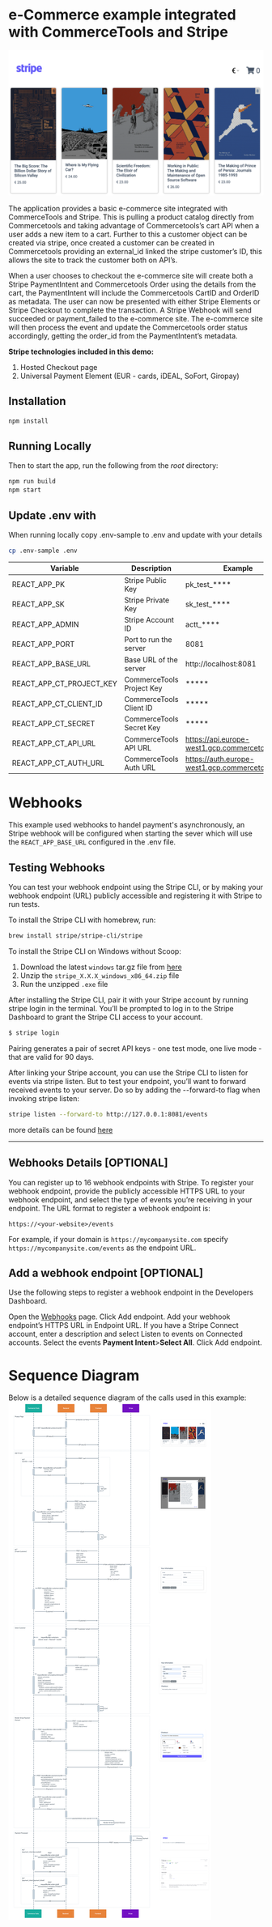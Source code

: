 # e-Commerce example integrated with CommerceTools and Stripe

![HomePage](docs/HomePage.png)

The application provides a basic e-commerce site integrated with CommerceTools and Stripe. This is pulling a product catalog directly from Commercetools and taking advantage of Commercetools’s cart API when a user adds a new item to a cart. Further to this a customer object can be created via stripe, once created a customer can be created in Commercetools providing an external_id linked the stripe customer’s ID, this allows the site to track the customer both on API’s. 

When a user chooses to checkout the e-commerce site will create both a Stripe PaymentIntent and Commercetools Order using the details from the cart, the PaymentIntent will include the Commercetools CartID and OrderID as metadata. The user can now be presented with either Stripe Elements or Stripe Checkout  to complete the transaction. A Stripe Webhook will send succeeded or payment_failed to the e-commerce site. The e-commerce site will then process the event and update the Commercetools order status accordingly, getting the order_id from the PaymentIntent’s metadata. 

**Stripe technologies included in this demo:**
1. Hosted Checkout page
1. Universal Payment Element (EUR - cards, iDEAL, SoFort, Giropay)

## Installation

```bash
npm install
```

## Running Locally

Then to start the app, run the following from the *root* directory:
```bash
npm run build
npm start
```

## Update .env with
When running locally copy .env-sample to .env and update with your details

```bash
cp .env-sample .env
```

|Variable|Description|Example|
|---|---|---|
|REACT_APP_PK               |Stripe Public Key          |pk_test_****|
|REACT_APP_SK               |Stripe Private Key         |sk_test_****|
|REACT_APP_ADMIN            |Stripe Account ID          |actt_****|
|REACT_APP_PORT             |Port to run the server     |8081|
|REACT_APP_BASE_URL         |Base URL of the server     |http://localhost:8081|
|REACT_APP_CT_PROJECT_KEY   |CommerceTools Project Key  |*****|
|REACT_APP_CT_CLIENT_ID     |CommerceTools Client ID    |*****|
|REACT_APP_CT_SECRET        |CommerceTools Secret Key   |*****|
|REACT_APP_CT_API_URL       |CommerceTools API URL      |https://api.europe-west1.gcp.commercetools.com|
|REACT_APP_CT_AUTH_URL      |CommerceTools Auth URL     |https://auth.europe-west1.gcp.commercetools.com|

# Webhooks
This example used webhooks to handel payment's asynchronously, an Stripe webhook will be configured when starting the sever which will use the `REACT_APP_BASE_URL` configured in the .env file.

## Testing Webhooks
You can test your webhook endpoint using the Stripe CLI, or by making your webhook endpoint (URL) publicly accessible and registering it with Stripe to run tests.

To install the Stripe CLI with homebrew, run:
```bash
brew install stripe/stripe-cli/stripe
```

To install the Stripe CLI on Windows without Scoop:

1. Download the latest `windows` tar.gz file from [here](https://github.com/stripe/stripe-cli/releases/latest)
2. Unzip the `stripe_X.X.X_windows_x86_64.zip` file
3. Run the unzipped `.exe` file

After installing the Stripe CLI, pair it with your Stripe account by running stripe login in the terminal. You’ll be prompted to log in to the Stripe Dashboard to grant the Stripe CLI access to your account.

```bash
$ stripe login
```

Pairing generates a pair of secret API keys - one test mode, one live mode - that are valid for 90 days.

After linking your Stripe account, you can use the Stripe CLI to listen for events via stripe listen. But to test your endpoint, you’ll want to forward received events to your server. Do so by adding the --forward-to flag when invoking stripe listen:

```bash
stripe listen --forward-to http://127.0.0.1:8081/events
```

more details can be found [here](https://stripe.com/docs/webhooks/test)

---

## Webhooks Details [OPTIONAL]
You can register up to 16 webhook endpoints with Stripe. To register your webhook endpoint, provide the publicly accessible HTTPS URL to your webhook endpoint, and select the type of events you’re receiving in your endpoint. The URL format to register a webhook endpoint is:

```
https://<your-website>/events
```

For example, if your domain is `https://mycompanysite.com` specify `https://mycompanysite.com/events` as the endpoint URL.

## Add a webhook endpoint [OPTIONAL]
Use the following steps to register a webhook endpoint in the Developers Dashboard.

Open the [Webhooks](https://dashboard.stripe.com/webhooks) page.
Click Add endpoint.
Add your webhook endpoint’s HTTPS URL in Endpoint URL.
If you have a Stripe Connect account, enter a description and select Listen to events on Connected accounts.
Select the events **Payment Intent**>**Select All**.
Click Add endpoint.

# Sequence Diagram
Below is a detailed sequence diagram of the calls used in this example:
![SequenceDiagram](docs/SequenceDiagram.png)

